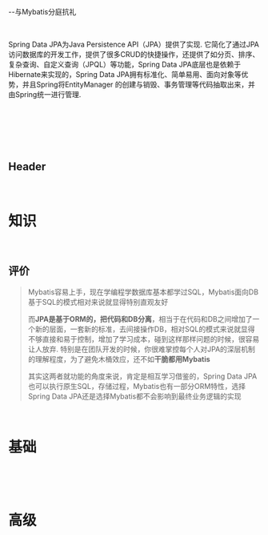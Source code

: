 --与Mybatis分庭抗礼

‍

Spring Data JPA为Java Persistence API（JPA）提供了实现. 它简化了通过JPA访问数据库的开发工作，提供了很多CRUD的快捷操作，还提供了如分页、排序、复杂查询、自定义查询（JPQL）等功能，Spring Data JPA底层也是依赖于Hibernate来实现的，Spring Data JPA拥有标准化、简单易用、面向对象等优势，并且Spring将EntityManager 的创建与销毁、事务管理等代码抽取出来，并由Spring统一进行管理. 

‍

‍

‍

## Header

‍

# 知识

‍

## 评价

> Mybatis容易上手，现在学编程学数据库基本都学过SQL，Mybatis面向DB基于SQL的模式相对来说就显得特别直观友好
>
> 而**JPA是基于ORM的，把代码和DB分离**，相当于在代码和DB之间增加了一个新的层面，一套新的标准，去间接操作DB，相对SQL的模式来说就显得不够直接和易于控制，增加了学习成本，碰到这样那样问题的时候，很容易让人放弃. 特别是在团队开发的时候，你很难掌控每个人对JPA的深层机制的理解程度，为了避免木桶效应，还不如**干脆都用Mybatis**
>
> 其实这两者就功能的角度来说，肯定是相互学习借鉴的，Spring Data JPA也可以执行原生SQL，存储过程，Mybatis也有一部分ORM特性，选择Spring Data JPA还是选择Mybatis都不会影响到最终业务逻辑的实现

‍

# 基础

‍

‍

# 高级

‍

‍
